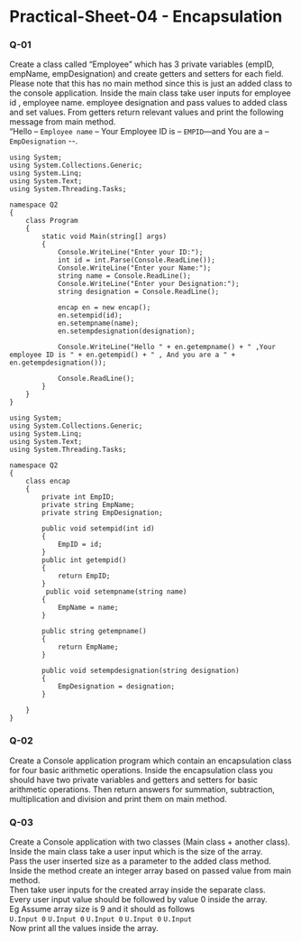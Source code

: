 # Practical-Sheet-04 - Encapsulation
### Q-01
Create a class called “Employee” which has 3 private variables (empID, empName, empDesignation)
and create getters and setters for each field. Please note that this has no main method since this is
just an added class to the console application. Inside the main class take user inputs for employee id ,
employee name. employee designation and pass values to added class and set values.
From getters return relevant values and print the following message from main method.<br/>
“Hello – ```Employee name``` – Your Employee ID is – ```EMPID```—and You are a – ```EmpDesignation``` --.
```
using System;
using System.Collections.Generic;
using System.Linq;
using System.Text;
using System.Threading.Tasks;

namespace Q2
{
    class Program
    {
        static void Main(string[] args)
        {
            Console.WriteLine("Enter your ID:");
            int id = int.Parse(Console.ReadLine());
            Console.WriteLine("Enter your Name:");
            string name = Console.ReadLine();
            Console.WriteLine("Enter your Designation:");
            string designation = Console.ReadLine();

            encap en = new encap();
            en.setempid(id);
            en.setempname(name);
            en.setempdesignation(designation);

            Console.WriteLine("Hello " + en.getempname() + " ,Your employee ID is " + en.getempid() + " , And you are a " + en.getempdesignation());

            Console.ReadLine();
        }
    }
}
```

```
using System;
using System.Collections.Generic;
using System.Linq;
using System.Text;
using System.Threading.Tasks;

namespace Q2
{
    class encap
    {
        private int EmpID;
        private string EmpName;
        private string EmpDesignation;

        public void setempid(int id)
        {
            EmpID = id;
        }
        public int getempid()
        {
            return EmpID;
        }
         public void setempname(string name)
        {
            EmpName = name;
        }

        public string getempname()
        {
            return EmpName;
        }

        public void setempdesignation(string designation)
        {
            EmpDesignation = designation;
        }

    }
}

```
### Q-02
Create a Console application program which contain an encapsulation class for four basic arithmetic
operations.
Inside the encapsulation class you should have two private variables and getters and setters for basic
arithmetic operations. Then return answers for summation, subtraction, multiplication and division
and print them on main method.

### Q-03
Create a Console application with two classes (Main class + another class).<br/>
Inside the main class take a user input which is the size of the array.<br/>
Pass the user inserted size as a parameter to the added class method.<br/>
Inside the method create an integer array based on passed value from main method.<br/>
Then take user inputs for the created array inside the separate class.<br/>
Every user input value should be followed by value 0 inside the array.<br/>
Eg Assume array size is 9 and it should as follows<br/>
```U.Input 0```  ```U.Input 0``` ```U.Input 0``` ```U.Input 0``` ```U.Input```<br/>
Now print all the values inside the array.
